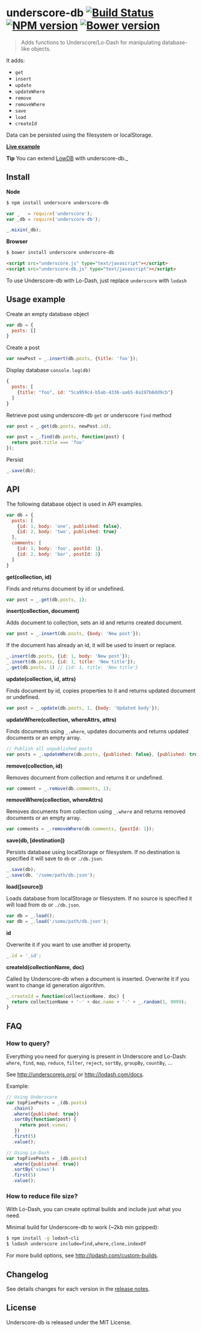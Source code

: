 # underscore-db [![Build Status](https://travis-ci.org/typicode/underscore-db.svg)](https://travis-ci.org/typicode/underscore-db) [![NPM version](https://badge.fury.io/js/underscore-db.svg)](http://badge.fury.io/js/underscore-db) [![Bower version](https://badge.fury.io/bo/underscore-db.svg)](http://badge.fury.io/bo/underscore-db)

> Adds functions to Underscore/Lo-Dash for manipulating database-like objects.

It adds:
* `get`
* `insert`
* `update`
* `updateWhere`
* `remove`
* `removeWhere`
* `save`
* `load`
* `createId`

Data can be persisted using the filesystem or localStorage.

__[Live example](http://typicode.github.io/underscore-db/)__

__Tip__ You can extend [LowDB](https://github.com/typicode/lowdb) with underscore-db._

## Install

__Node__

```bash
$ npm install underscore underscore-db
```

```javascript
var _   = require('underscore');
var _db = require('underscore-db');

_.mixin(_db);
```

__Browser__

```bash
$ bower install underscore underscore-db
```

```html
<script src="underscore.js" type="text/javascript"></script>
<script src="underscore-db.js" type="text/javascript"></script>
```

To use Underscore-db with Lo-Dash, just replace `underscore` with `lodash`

## Usage example

Create an empty database object

```javascript
var db = {
  posts: []
}
```

Create a post

```javascript
var newPost = _.insert(db.posts, {title: 'foo'});
```

Display database `console.log(db)`

```javascript
{
  posts: [
    {title: "foo", id: "5ca959c4-b5ab-4336-aa65-8a197b6dd9cb"}
  ]
}
```

Retrieve post using underscore-db `get` or underscore `find` method

```javascript
var post = _.get(db.posts, newPost.id);

var post = _.find(db.posts, function(post) {
  return post.title === 'foo'
});
```

Persist

```javascript
_.save(db);
```

## API

The following database object is used in API examples.

```javascript
var db = {
  posts: [
    {id: 1, body: 'one', published: false},
    {id: 2, body: 'two', published: true}
  ],
  comments: [
    {id: 1, body: 'foo', postId: 1},
    {id: 2, body: 'bar', postId: 2}
  ]
}
```

__get(collection, id)__

Finds and returns document by id or undefined.

```javascript
var post = _.get(db.posts, 1);
```

__insert(collection, document)__

Adds document to collection, sets an id and returns created document.

```javascript
var post = _.insert(db.posts, {body: 'New post'});
```

If the document has already an id, it will be used to insert or replace.

```javascript
_.insert(db.posts, {id: 1, body: 'New post'});
_.insert(db.posts, {id: 1, title: 'New title'});
_.get(db.posts, 1) // {id: 1, title: 'New title'}
```

__update(collection, id, attrs)__

Finds document by id, copies properties to it and returns updated document or undefined.

```javascript
var post = _.update(db.posts, 1, {body: 'Updated body'});
```

__updateWhere(collection, whereAttrs, attrs)__

Finds documents using `_.where`, updates documents and returns updated documents or an empty array.

```javascript
// Publish all unpublished posts
var posts = _.updateWhere(db.posts, {published: false}, {published: true});
```

__remove(collection, id)__

Removes document from collection and returns it or undefined.

```javascript
var comment = _.remove(db.comments, 1);
```

__removeWhere(collection, whereAttrs)__

Removes documents from collection using `_.where` and returns removed documents or an empty array.

```javascript
var comments = _.removeWhere(db.comments, {postId: 1});
```

__save(db, [destination])__

Persists database using localStorage or filesystem. If no destination is specified it will save to `db` or `./db.json`.

```javascript
_.save(db);
_.save(db, '/some/path/db.json');
```

__load([source])__

Loads database from localStorage or filesystem. If no source is specified it will load from `db` or `./db.json`.

```javascript
var db = _.load();
var db = _.load('/some/path/db.json');
```

__id__

Overwrite it if you want to use another id property.

```javascript
_.id = '_id';
```

__createId(collectionName, doc)__

Called by Underscore-db when a document is inserted. Overwrite it if you want to change id generation algorithm.

```javascript
_.createId = function(collectionName, doc) {
  return collectionName + '-' + doc.name + '-' + _.random(1, 9999);
}
```

## FAQ

### How to query?

Everything you need for querying is present in Underscore and Lo-Dash: `where`, ```find```, ```map```, ```reduce```, ```filter```, ```reject```, ```sortBy```, ```groupBy```, ```countBy```, ...

See http://underscorejs.org/ or http://lodash.com/docs.

Example:

```javascript
// Using Underscore
var topFivePosts = _(db.posts)
  .chain()
  .where({published: true})
  .sortBy(function(post) {
     return post.views;
   })
  .first(5)
  .value();

// Using Lo-Dash
var topFivePosts = _(db.posts)
  .where({published: true})
  .sortBy('views')
  .first(5)
  .value();
```

### How to reduce file size?

With Lo-Dash, you can create optimal builds and include just what you need.

Minimal build for Underscore-db to work (~2kb min gzipped):

```bash
$ npm install -g lodash-cli
$ lodash underscore include=find,where,clone,indexOf
```

For more build options, see http://lodash.com/custom-builds.

## Changelog

See details changes for each version in the [release notes](https://github.com/typicode/underscore-db/releases).

## License

Underscore-db is released under the MIT License.
